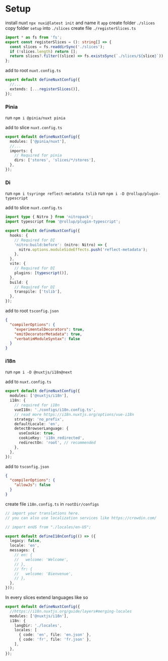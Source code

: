 # Setup

install nuxt `npx nuxi@latest init` and name it `app`
create folder `./slices`
copy folder `setup` into `./slices`
create file `./registerSlices.ts`

```ts
import * as fs from 'fs';
export const registerSlices = (): string[] => {
  const slices = fs.readdirSync('./slices');
  if (!slices.length) return [];
  return slices?.filter((slice) => fs.existsSync(`./slices/${slice}`)).map((slice) => `./slices/${slice}`);
};
```

add to root `nuxt.config.ts`

```ts
export default defineNuxtConfig({
  //...
  extends: [...registerSlices()],
});
```

### Pinia

run `npm i @pinia/nuxt pinia`

add to slice `nuxt.config.ts`

```ts
export default defineNuxtConfig({
  modules: ['@pinia/nuxt'],
  //...
  imports: {
    // Required for pinia
    dirs: ['stores', 'slices/*/stores'],
  },
});
```

### Di

run `npm i tsyringe reflect-metadata tslib`
run `npm i -D @rollup/plugin-typescript`

add to slice `nuxt.config.ts`

```ts
import type { Nitro } from 'nitropack';
import typescript from '@rollup/plugin-typescript';

export default defineNuxtConfig({
  hooks: {
    // Required for DI
    'nitro:build:before': (nitro: Nitro) => {
      nitro.options.moduleSideEffects.push('reflect-metadata');
    },
  },
  vite: {
    // Required for DI
    plugins: [typescript()],
  },
  build: {
    // Required for DI
    transpile: ['tslib'],
  },
});
```

add to root `tsconfig.json`

```json
{
  "compilerOptions": {
    "experimentalDecorators": true,
    "emitDecoratorMetadata": true,
    "verbatimModuleSyntax": false
  }
}
```

### i18n

run `npm i -D @nuxtjs/i18n@next`

add to `nuxt.config.ts`

```ts
export default defineNuxtConfig({
  modules: ['@nuxtjs/i18n'],
  i18n: {
    // required for i18n
    vueI18n: './configs/i18n.config.ts',
    // read more https://i18n.nuxtjs.org/options/vue-i18n
    strategy: 'no_prefix',
    defaultLocale: 'en',
    detectBrowserLanguage: {
      useCookie: true,
      cookieKey: 'i18n_redirected',
      redirectOn: 'root', // recommended
    },
  },
});
```

add to `tsconfig.json`

```json
{
  "compilerOptions": {
    "allowJs": false
  }
}
```

create file `i18n.config.ts` in `rootDir/configs`

```ts
// import your translations here.
// you can also use localization services like https://crowdin.com/

// import enUS from "./locales/en-US";

export default defineI18nConfig(() => ({
  legacy: false,
  locale: 'en',
  messages: {
    // en: {
    //   welcome: 'Welcome',
    // },
    // fr: {
    //   welcome: 'Bienvenue',
    // },
  },
}));
```

In every slices extend languages like so

```ts
export default defineNuxtConfig({
  //https://i18n.nuxtjs.org/guide/layers#merging-locales
  modules: ['@nuxtjs/i18n'],
  i18n: {
    langDir: './locales',
    locales: [
      { code: 'en', file: 'en.json' },
      { code: 'fr', file: 'fr.json' },
    ],
  },
});
```
